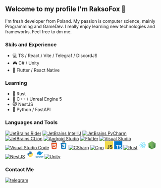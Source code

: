 ## Welcome to my profile I'm RaksoFox 👋

I'm fresh developer from Poland. My passion is computer science, mainly Programming and GameDev. I really enjoy learning new technologies and frameworks. Feel free to dm me.

### Skils and Experience
- 💻 TS / React / Vite / Telegraf / DiscordJS
- 🎮 C# / Unity
- 📱 Flutter / React Native

### Learning
- 🦀 Rust
- 💾 C++ / Unreal Engine 5
- 😸 NestJS
- 🐍 Python / FastAPI

### Languages and Tools
[<img alt="JetBrains Rider" width="26px" src="https://upload.wikimedia.org/wikipedia/commons/thumb/archive/6/6e/20220320173724%21JetBrains_Rider_Icon.svg/120px-JetBrains_Rider_Icon.svg.png" />](https://www.jetbrains.com/rider/)
[<img alt="JetBrains IntelliJ" width="26px" src="https://upload.wikimedia.org/wikipedia/commons/9/9c/IntelliJ_IDEA_Icon.svg" />](https://www.jetbrains.com/idea/)
[<img alt="JetBrains PyCharm" width="26px" src="https://upload.wikimedia.org/wikipedia/commons/1/1d/PyCharm_Icon.svg" />](https://www.jetbrains.com/pycharm/)
[<img alt="JetBrains CLion" width="26px" src="https://cdn.worldvectorlogo.com/logos/clion-1.svg" />](https://www.jetbrains.com/clion/)
[<img alt="Android Studio" width="26px" src="https://upload.wikimedia.org/wikipedia/commons/9/95/Android_Studio_Icon_3.6.svg" />](https://developer.android.com/studio)
[<img alt="Flutter" width="26px" src="https://iconape.com/wp-content/files/yb/61798/svg/flutter-logo.svg" />](https://flutter.dev)
[<img alt="Visual Studio" width="26px" src="https://upload.wikimedia.org/wikipedia/commons/5/59/Visual_Studio_Icon_2019.svg" />](https://visualstudio.microsoft.com/)
[<img alt="Visual Studio Code" width="26px" src="https://upload.wikimedia.org/wikipedia/commons/9/9a/Visual_Studio_Code_1.35_icon.svg" />](https://code.visualstudio.com)
[<img alt="HTML5" width="26px" src="https://raw.githubusercontent.com/github/explore/80688e429a7d4ef2fca1e82350fe8e3517d3494d/topics/html/html.png" />](https://github.com/RaksoFox)
[<img alt="CSS3" width="26px" src="https://raw.githubusercontent.com/github/explore/80688e429a7d4ef2fca1e82350fe8e3517d3494d/topics/css/css.png" />](https://github.com/RaksoFox)
[<img alt="CSharp" width="28px" src="https://iconape.com/wp-content/files/sh/51404/svg/c--4.svg" />](https://docs.microsoft.com/dotnet/csharp/)
[<img alt="Cpp" width="26px" src="https://upload.wikimedia.org/wikipedia/commons/1/18/ISO_C++_Logo.svg" />](https://docs.microsoft.com/cpp/)
[<img alt="JavaScript" width="26px" src="https://raw.githubusercontent.com/github/explore/80688e429a7d4ef2fca1e82350fe8e3517d3494d/topics/javascript/javascript.png" />](https://developer.mozilla.org/docs/Web/JavaScript)
[<img alt="TypeScript" width="26px" src="https://raw.githubusercontent.com/github/explore/80688e429a7d4ef2fca1e82350fe8e3517d3494d/topics/typescript/typescript.png" />](https://www.typescriptlang.org)
[<img alt="Rust" width="40px" src="https://rustacean.net/assets/rustacean-orig-noshadow.svg" />](https://www.rust-lang.org)
[<img alt="React" width="26px" src="https://raw.githubusercontent.com/github/explore/80688e429a7d4ef2fca1e82350fe8e3517d3494d/topics/react/react.png" />](https://reactjs.org)
[<img alt="Node.js" width="26px" src="https://raw.githubusercontent.com/github/explore/80688e429a7d4ef2fca1e82350fe8e3517d3494d/topics/nodejs/nodejs.png" />](https://nodejs.org/)
[<img alt="NestJS" width="26px" src="https://user-images.githubusercontent.com/13108166/32161516-25ee8a3c-bd56-11e7-9d49-76faed577e1a.png" />](https://nestjs.com)
[<img alt="Python" width="26px" src="https://raw.githubusercontent.com/github/explore/80688e429a7d4ef2fca1e82350fe8e3517d3494d/topics/python/python.png" />](https://www.python.org)
[<img alt="Docker" width="26px" src="https://raw.githubusercontent.com/github/explore/80688e429a7d4ef2fca1e82350fe8e3517d3494d/topics/docker/docker.png" />](https://www.docker.com)
[<img alt="Unity" width="26px" src="https://i.redd.it/tu3gt6ysfxq71.png" />](https://unity.com)

### Contact Me
[<img src='https://cdn4.iconfinder.com/data/icons/logos-and-brands/512/335_Telegram_logo-512.png' alt='telegram' height='26'>](https://t.me/RaksoFox) 

